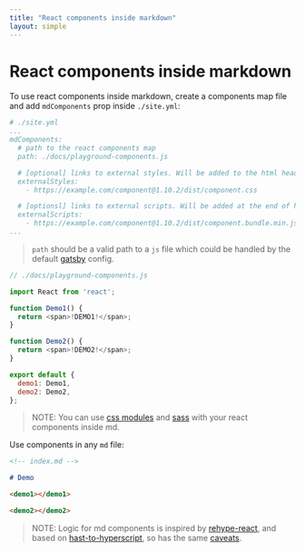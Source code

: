 ```yaml
---
title: "React components inside markdown"
layout: simple
---
```


# React components inside markdown

To use react components inside markdown, create a components map file and add `mdComponents` prop inside `./site.yml`:

```yaml
# ./site.yml
...
mdComponents:
  # path to the react components map
  path: ./docs/playground-components.js

  # [optional] links to external styles. Will be added to the html head tag.
  externalStyles:
    - https://example.com/component@1.10.2/dist/component.css

  # [optionsl] links to external scripts. Will be added at the end of html body.
  externalScripts:
    - https://example.com/component@1.10.2/dist/component.bundle.min.js
...
```

> `path` should be a valid path to a `js` file which could be handled by the default [gatsby](https://www.gatsbyjs.org/) config.

```js
// ./docs/playground-components.js

import React from 'react';

function Demo1() {
  return <span>!DEMO1!</span>;
}

function Demo2() {
  return <span>!DEMO2!</span>;
}

export default {
  demo1: Demo1,
  demo2: Demo2,
};
```

> NOTE: You can use [css modules](https://www.gatsbyjs.org/tutorial/part-two/#css-modules) and [sass](https://www.gatsbyjs.org/packages/gatsby-plugin-sass/) with your react components inside md.

Use components in any `md` file:

```md
<!-- index.md -->

# Demo

<demo1></demo1>

<demo2></demo2>
```

> NOTE:
> Logic for md components is inspired by [rehype-react](https://using-remark.gatsbyjs.org/custom-components/),
> and based on [hast-to-hyperscript](https://github.com/syntax-tree/hast-to-hyperscript),
> so has the same [caveats](https://using-remark.gatsbyjs.org/custom-components/#caveats).
